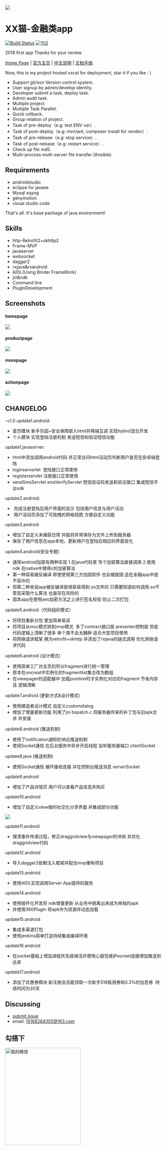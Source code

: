 
![](https://ss2.baidu.com/6ONYsjip0QIZ8tyhnq/it/u=2524887731,4046843904&fm=58&s=30946833F2E44CA22F419CDA0000A022&bpow=121&bpoh=75)

XX猫-金融类app
=========================
[![Build Status](https://travis-ci.org/meolu/walle-web.svg?branch=master)](https://travis-ci.org/meolu/walle-web)
[![Yii2](https://img.shields.io/badge/Powered_by-Android_Framework-green.svg?style=flat)](http://www.yiiframework.com/)

2018 first app Thanks for your review.

[Home Page](https://github.com/MrCodeSniper/) | [官方主页](https://github.com/MrCodeSniper/) | [中文说明](https://github.com/MrCodeSniper/) | [文档手册](https://github.com/MrCodeSniper/).

Now, this is my project hosted xxcat for deployment, star it if you like : )

* Support git/svn Version control system.
* User signup by admin/develop identity.
* Developer submit a task, deploy task.
* Admin audit task.
* Multiple project.
* Multiple Task Parallel.
* Quick rollback.
* Group relation of project.
* Task of pre-deploy（e.g: test ENV var）.
* Task of post-deploy（e.g: mvn/ant, composer install for vendor）.
* Task of pre-release（e.g: stop service）.
* Task of post-release（e.g: restart service）.
* Check up file md5.
* Multi-process multi-server file transfer (Ansible).


Requirements
------------

* androidstudio
* eclipse for javaee
* Mysql sqyog
* genymotion
* visual studio code

That's all. It's base package of java environment!

Skills
----------

- http-Retrofit2+okhttp2
- Frame-MVP
- javaserver
- websocket
- dagger2
- rxjava&rxandroid
- AIDL(Using Binder FrameWork)
- jni&ndk
- Command line
- PluginDevelopment


Screenshots
-----------

#### homepage
![](https://upload-images.jianshu.io/upload_images/2634235-9180aef028a26c7b.png?imageMogr2/auto-orient/strip%7CimageView2/2/w/588)

#### productpage
![](https://upload-images.jianshu.io/upload_images/2634235-d9482b0127767197.png?imageMogr2/auto-orient/strip%7CimageView2/2/w/588)

#### morepage
![](https://upload-images.jianshu.io/upload_images/2634235-fe35dabb031abac4.png?imageMogr2/auto-orient/strip%7CimageView2/2/w/588)

#### actionpage
![](https://upload-images.jianshu.io/upload_images/2634235-d2a51a0aca5399dc.png?imageMogr2/auto-orient/strip%7CimageView2/2/w/588)

## CHANGELOG

-v1.0
update1.android:
- 首页模块 新手乐园+安全保障嵌入html并两端互调 实现hybird混合开发
- 个人模块 实现登陆注册机制 发送短信和验证短信功能

update1.javaserver:
- html中添加调用android代码 并正常访问html活动页判断用户是否在安卓端登陆
- loginserverlet  登陆接口正常使用
- registerservlet 注册接口正常使用
- sendSmsServlet smsVerifyServlet 短信验证码发送和验证接口 集成短信平台sdk

update2.android:
-  完成注册登陆后用户界面的显示 包括用户信息与用户活动
-  用户活动页添加了可拖拽的网格视图 方便自定义功能

update3.android
- 增加了自定义未捕获日常 并能将异常保存为文件上传到服务器
- 保存了用户信息在app本地，更新用户在登陆后相应的界面变化

update4.android(安全专题)
- 通常android加密有两种实现 1.在java代码里 写个加密算法直接调用 2.使用ndk 在native中使用c的加密算法
- 第一种容易被反编译 即使使用第三方加固软件 也会被脱固 这在金融app中是不容许的
- 但第二种来说app被反编译是很容易得到.so文件的 只需要知道如何调用.so不管其采取什么算法 也是存在风险的
- 固本app在使用aes加密方法之上进行签名校验 防止二次打包

update5.android（代码组织模式）
- 将项目重新分包 更加简单易读
- 将项目从mvc模式转到mvp模式  多了contract接口层 presenter控制层 但是代码逻辑上清晰了很多 单个类不会太臃肿 适合大型项目使用
- 将网络请求框架 换为retrofit+okhttp 并添加了rxjava的链式调用 优化网络请求代码

update6.android (设计模式)
- 使用简单工厂对主页的所以fragment进行统一管理
- 原本在oncreat中实例化的fragmentlist集合改为数组 
- 在viewpager的适配器中 加载position时才实例化对应的fragment 节省内存 且 逻辑清晰

update7.android (更新方式&设计模式)
- 使用建造者设计模式 自定义customdialog 
- 增加了增量更新功能 利用了jni bspatch.c 将服务器传来的补丁包与旧apk合并 并安装

update8.android (推送机制)
- 使用了notification通知栏响应推送机制
- 使用Socket通信 在后台服务中异步开启线程 监听服务器端口 clientSocket

update8.java (推送机制)
- 使用Socket通信 循环接收连接 并在控制台推送消息 serverSocket

update9.android
- 增加了产品详情页 用户可以查看产品信息并购买

update10.android
- 增加了自定义view做的社交化分享界面 并集成部分功能

![](https://upload-images.jianshu.io/upload_images/2634235-0d4eceb677dbe411.gif?imageMogr2/auto-orient/strip)

update11.android
- 理清事件传递过程，修正draggridview与viewpager的冲突 并优化draggridview代码

update12.android
- 导入dagger2依赖注入框架并配合mvp重构项目

update13.android
- 使用AIDL实现调用Server App提供的服务

update14.android
- 使用插件化开发将 ndk增量更新 从业务中脱离出来成为单独的apk
- 并使用360Plugin 将apk作为资源并动态加载

update15.android
- 集成多渠道打包
- 使用jenkins简单打造持续集成编译环境

update16.android
- 在socket基础上增加进程优先级保活并使用心跳包维护socket连接增加推送到达率

update17.android
- 添加了优惠券模块 新注册会员能领取一次新手518抵用券和0.3%的加息券  持续时间为30天

Discussing
----------
- [submit issue](https://github.com/MrCodeSniper/)
- email: 15168264355@163.com

勾搭下
--------
<img src="http://upload-images.jianshu.io/upload_images/2634235-333dfbca6ecdd6ba.png?imageMogr2/auto-orient/strip%7CimageView2/2/w/1240" width="244" height="314" alt="我的微信" align=left />
